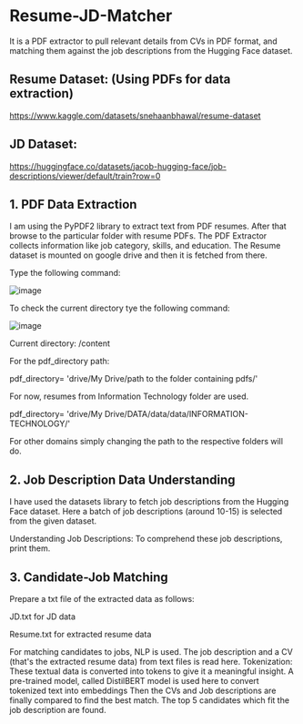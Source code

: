 # Resume-JD-Matcher
It is a PDF extractor to pull relevant details from CVs in PDF format, and matching them against the job descriptions from the Hugging Face dataset.

## Resume Dataset: (Using PDFs for data extraction)
https://www.kaggle.com/datasets/snehaanbhawal/resume-dataset

## JD Dataset: 
https://huggingface.co/datasets/jacob-hugging-face/job-descriptions/viewer/default/train?row=0

## 1. PDF Data Extraction
I am using the PyPDF2 library to extract text from PDF resumes.
After that browse to the particular folder with resume PDFs.
The PDF Extractor collects information like job category, skills, and education.
The Resume dataset is mounted on google drive and then it is fetched from there.

  Type the following command:
  
  ![image](https://github.com/PoojaPatkar21/Resume-JD-Matcher/assets/68493624/57a92de4-a130-4b6e-87b4-1b30d714a589)

  
  To check the current directory tye the following command:
  
  ![image](https://github.com/PoojaPatkar21/Resume-JD-Matcher/assets/68493624/befc1b96-f889-413c-8dc7-707f9e7ebda2)

  Current directory: /content
  
  For the pdf_directory path:
  
  pdf_directory= 'drive/My Drive/path to the folder containing pdfs/'
  
  For now, resumes from Information Technology folder are used.
  
  pdf_directory= 'drive/My Drive/DATA/data/data/INFORMATION-TECHNOLOGY/'

For other domains simply changing the path to the respective folders will do.

## 2. Job Description Data Understanding
I have used the datasets library to fetch job descriptions from the Hugging Face dataset. Here a batch of job descriptions (around 10-15) is selected from the given dataset.

Understanding Job Descriptions:
To comprehend these job descriptions, print them.
   

## 3. Candidate-Job Matching 

Prepare a txt file of the extracted data as follows:

JD.txt for JD data

Resume.txt for extracted resume data

For matching candidates to jobs, NLP is used. The job description and a CV (that's the extracted resume data) from text files is read here.
Tokenization: These textual data is converted into tokens to give it a meaningful insight.
A pre-trained model, called DistilBERT model is used here to convert tokenized text into embeddings
Then the CVs and Job descriptions are finally compared to find the best match.
The top 5 candidates which fit the job description are found.






